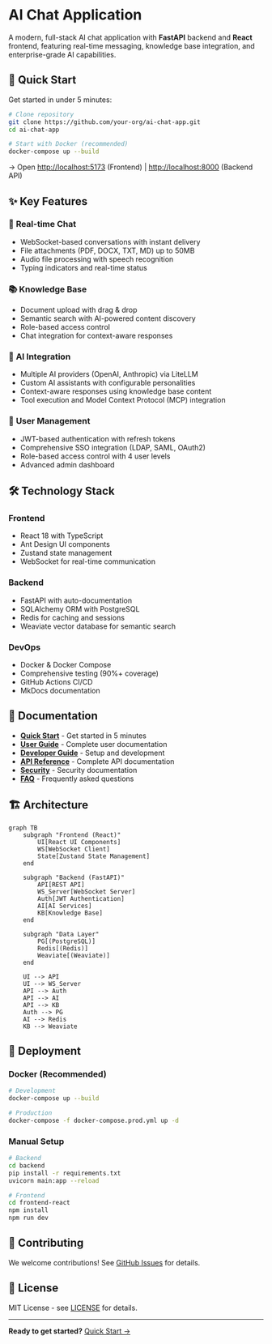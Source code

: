 # AI Chat Application

A modern, full-stack AI chat application with **FastAPI** backend and **React** frontend, featuring real-time messaging, knowledge base integration, and enterprise-grade AI capabilities.

## 🚀 Quick Start

Get started in under 5 minutes:

```bash
# Clone repository
git clone https://github.com/your-org/ai-chat-app.git
cd ai-chat-app

# Start with Docker (recommended)
docker-compose up --build
```

→ Open [http://localhost:5173](http://localhost:5173) (Frontend) | [http://localhost:8000](http://localhost:8000) (Backend API)

## ✨ Key Features

### 💬 **Real-time Chat**
- WebSocket-based conversations with instant delivery
- File attachments (PDF, DOCX, TXT, MD) up to 50MB
- Audio file processing with speech recognition
- Typing indicators and real-time status

### 📚 **Knowledge Base**
- Document upload with drag & drop
- Semantic search with AI-powered content discovery
- Role-based access control
- Chat integration for context-aware responses

### 🤖 **AI Integration**
- Multiple AI providers (OpenAI, Anthropic) via LiteLLM
- Custom AI assistants with configurable personalities
- Context-aware responses using knowledge base content
- Tool execution and Model Context Protocol (MCP) integration

### 👥 **User Management**
- JWT-based authentication with refresh tokens
- Comprehensive SSO integration (LDAP, SAML, OAuth2)
- Role-based access control with 4 user levels
- Advanced admin dashboard

## 🛠️ Technology Stack

### **Frontend**
- React 18 with TypeScript
- Ant Design UI components
- Zustand state management
- WebSocket for real-time communication

### **Backend**
- FastAPI with auto-documentation
- SQLAlchemy ORM with PostgreSQL
- Redis for caching and sessions
- Weaviate vector database for semantic search

### **DevOps**
- Docker & Docker Compose
- Comprehensive testing (90%+ coverage)
- GitHub Actions CI/CD
- MkDocs documentation

## 📖 Documentation

- **[Quick Start](quick-start.md)** - Get started in 5 minutes
- **[User Guide](user-guide.md)** - Complete user documentation
- **[Developer Guide](developer-guide.md)** - Setup and development
- **[API Reference](api.md)** - Complete API documentation
- **[Security](security.md)** - Security documentation
- **[FAQ](faq.md)** - Frequently asked questions

## 🏗️ Architecture

```mermaid
graph TB
    subgraph "Frontend (React)"
        UI[React UI Components]
        WS[WebSocket Client]
        State[Zustand State Management]
    end
    
    subgraph "Backend (FastAPI)"
        API[REST API]
        WS_Server[WebSocket Server]
        Auth[JWT Authentication]
        AI[AI Services]
        KB[Knowledge Base]
    end
    
    subgraph "Data Layer"
        PG[(PostgreSQL)]
        Redis[(Redis)]
        Weaviate[(Weaviate)]
    end
    
    UI --> API
    UI --> WS_Server
    API --> Auth
    API --> AI
    API --> KB
    Auth --> PG
    AI --> Redis
    KB --> Weaviate
```

## 🚀 Deployment

### **Docker (Recommended)**
```bash
# Development
docker-compose up --build

# Production
docker-compose -f docker-compose.prod.yml up -d
```

### **Manual Setup**
```bash
# Backend
cd backend
pip install -r requirements.txt
uvicorn main:app --reload

# Frontend
cd frontend-react
npm install
npm run dev
```

## 🤝 Contributing

We welcome contributions! See [GitHub Issues](https://github.com/lichtbaer/ai-chat-app/issues) for details.

## 📄 License

MIT License - see [LICENSE](https://github.com/your-org/ai-chat-app/blob/main/LICENSE) for details.

---

**Ready to get started?** [Quick Start →](quick-start.md) 